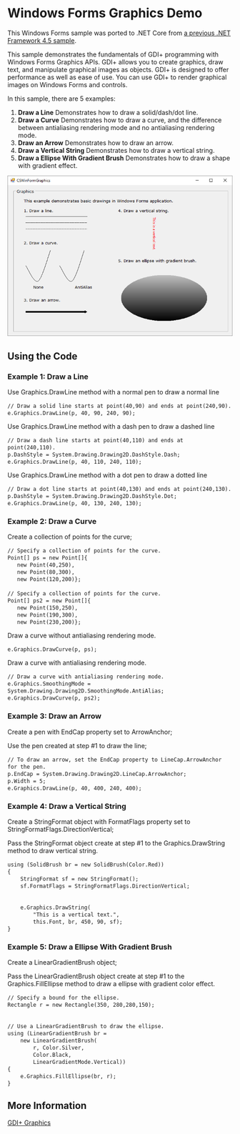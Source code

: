 # Windows Forms Graphics Demo

This Windows Forms sample was ported to .NET Core from [a previous .NET Framework 4.5 sample](https://code.msdn.microsoft.com/windowsdesktop/CSWinFormGraphics-4572a5f0).

This sample demonstrates the fundamentals of GDI+ programming with Windows Forms Graphics APIs. GDI+ allows you to create graphics, draw text, and manipulate graphical images as objects. GDI+ is designed to offer performance as well as ease of use. You can use GDI+ to render graphical images on Windows Forms and controls.

In this sample, there are 5 examples:

1. **Draw a Line** Demonstrates how to draw a solid/dash/dot line.
2. **Draw a Curve** Demonstrates how to draw a curve, and the difference between antialiasing rendering mode and no antialiasing rendering mode.
3. **Draw an Arrow** Demonstrates how to draw an arrow.
4. **Draw a Vertical String** Demonstrates how to draw a vertical string.
5. **Draw a Ellipse With Gradient Brush** Demonstrates how to draw a shape with gradient effect.

![Screenshot](images/screenshot.png)

## Using the Code

### Example 1: Draw a Line

Use Graphics.DrawLine method with a normal pen to draw a normal line

```CSharp
// Draw a solid line starts at point(40,90) and ends at point(240,90). 
e.Graphics.DrawLine(p, 40, 90, 240, 90); 
```

Use Graphics.DrawLine method with a dash pen to draw a dashed line

```CSharp
// Draw a dash line starts at point(40,110) and ends at point(240,110). 
p.DashStyle = System.Drawing.Drawing2D.DashStyle.Dash; 
e.Graphics.DrawLine(p, 40, 110, 240, 110); 
```

Use Graphics.DrawLine method with a dot pen to draw a dotted line

```CSharp
// Draw a dot line starts at point(40,130) and ends at point(240,130). 
p.DashStyle = System.Drawing.Drawing2D.DashStyle.Dot; 
e.Graphics.DrawLine(p, 40, 130, 240, 130); 
```

### Example 2: Draw a Curve

Create a collection of points for the curve;

```CSharp
// Specify a collection of points for the curve. 
Point[] ps = new Point[]{ 
   new Point(40,250), 
   new Point(80,300), 
   new Point(120,200)}; 
              
// Specify a collection of points for the curve. 
Point[] ps2 = new Point[]{ 
   new Point(150,250), 
   new Point(190,300), 
   new Point(230,200)}; 
 ```
 
Draw a curve without antialiasing rendering mode.

```CSharp
e.Graphics.DrawCurve(p, ps); 
```

Draw a curve with antialiasing rendering mode.

```CSharp
// Draw a curve with antialiasing rendering mode. 
e.Graphics.SmoothingMode = System.Drawing.Drawing2D.SmoothingMode.AntiAlias; 
e.Graphics.DrawCurve(p, ps2); 
```
 
 
### Example 3: Draw an Arrow

Create a pen with EndCap property set to ArrowAnchor;

Use the pen created at step #1 to draw the line;

```CSharp
// To draw an arrow, set the EndCap property to LineCap.ArrowAnchor for the pen. 
p.EndCap = System.Drawing.Drawing2D.LineCap.ArrowAnchor; 
p.Width = 5; 
e.Graphics.DrawLine(p, 40, 400, 240, 400); 
```
 
### Example 4: Draw a Vertical String

Create a StringFormat object with FormatFlags property set to StringFormatFlags.DirectionVertical;

Pass the StringFormat object create at step #1 to the Graphics.DrawString method to draw vertical string.

```CSharp
using (SolidBrush br = new SolidBrush(Color.Red)) 
{ 
    StringFormat sf = new StringFormat(); 
    sf.FormatFlags = StringFormatFlags.DirectionVertical; 


    e.Graphics.DrawString( 
        "This is a vertical text.", 
        this.Font, br, 450, 90, sf); 
} 
 ```
 
### Example 5: Draw a Ellipse With Gradient Brush

Create a LinearGradientBrush object;

Pass the LinearGradientBrush object create at step #1 to the  Graphics.FillEllipse method to draw a ellipse with gradient color effect.

```CSharp
// Specify a bound for the ellipse. 
Rectangle r = new Rectangle(350, 280,280,150); 


// Use a LinearGradientBrush to draw the ellipse. 
using (LinearGradientBrush br = 
    new LinearGradientBrush( 
        r, Color.Silver,  
        Color.Black,  
        LinearGradientMode.Vertical)) 
{ 
    e.Graphics.FillEllipse(br, r); 
} 
```
 
## More Information
[GDI+ Graphics](https://docs.microsoft.com/windows/desktop/gdiplus/-gdiplus-about-gdi--about)
